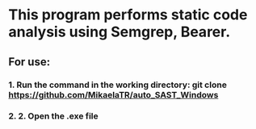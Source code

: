 # This program performs static code analysis using Semgrep, Bearer. 
## For use: 
### 1. Run the command in the working directory: git clone https://github.com/MikaelaTR/auto_SAST_Windows
### 2. 2. Open the .exe file
